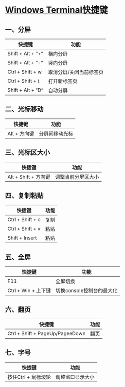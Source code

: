 # [Windows Terminal快捷键](https://www.cnblogs.com/devilsky/p/13533745.html)

## 一、分屏

| 快捷键            | 功能                    |
| ----------------- | ----------------------- |
| Shift + Alt + “+” | 横向分屏                |
| Shift + Alt + “-“ | 竖向分屏                |
| Ctrl + Shift + w  | 取消分屏/关闭当前标签页 |
| Ctrl + Shift + t  | 打开新标签页            |
| Shift + Alt + “D“ | 自动分屏                |

 

## 二、光标移动

| 快捷键       | 功能           |
| ------------ | -------------- |
| Alt + 方向键 | 分屏间移动光标 |

 

## 三、光标区大小

| 快捷键               | 功能               |
| -------------------- | ------------------ |
| Alt + Shift + 方向键 | 调整当前分屏区大小 |

 

## 四、复制粘贴

| 快捷键           | 功能 |
| ---------------- | ---- |
| Ctrl + Shift + c | 复制 |
| Ctrl + Shift + v | 粘贴 |
| Shift + Insert   | 粘贴 |

 

## 五、全屏

| 快捷键              | 功能                      |
| ------------------- | ------------------------- |
| F11                 | 全屏切换                  |
| Ctrl + Win + 上下键 | 切换console控制台的最大化 |

 

## 六、翻页

| 快捷键                          | 功能 |
| ------------------------------- | ---- |
| Ctrl + Shift + PageUp/PageeDown | 翻页 |

 

## 七、字号

| 快捷键              | 功能             |
| ------------------- | ---------------- |
| 按住Ctrl + 鼠标滚轮 | 调整窗口显示大小 |

 